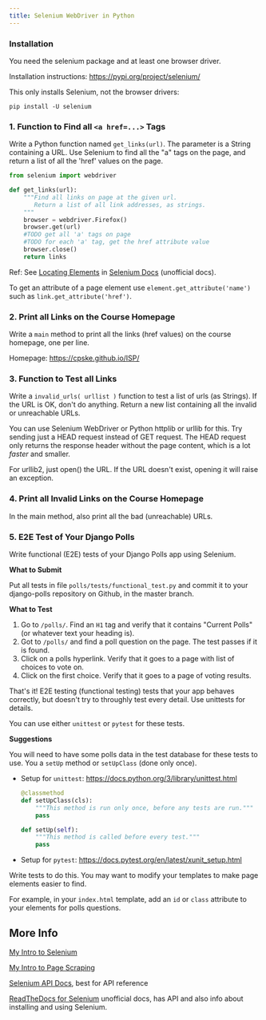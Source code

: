 ```yaml
---
title: Selenium WebDriver in Python
---
```


### Installation

You need the selenium package and at least one browser driver.

Installation instructions: https://pypi.org/project/selenium/

This only installs Selenium, not the browser drivers:
```shell
pip install -U selenium
```

### 1. Function to Find all `<a href=...>` Tags

Write a Python function named `get_links(url)`.
The parameter is a String containing a URL.
Use Selenium to find all the "a" tags on the page,
and return a list of all the 'href' values on the page.

```python
from selenium import webdriver

def get_links(url):
    """Find all links on page at the given url.
       Return a list of all link addresses, as strings.
    """
    browser = webdriver.Firefox()
    browser.get(url)
    #TODO get all 'a' tags on page
    #TODO for each 'a' tag, get the href attribute value
    browser.close()
    return links
```

Ref: See [Locating Elements](https://selenium-python.readthedocs.io/locating-elements.html)
in [Selenium Docs](https://selenium-python.readthedocs.io/locating-elements.html) (unofficial docs).

To get an attribute of a page element use `element.get_attribute('name')`
such as `link.get_attribute('href')`.

### 2. Print all Links on the Course Homepage

Write a `main` method to print all the links (href values)
on the course homepage, one per line.

Homepage:  https://cpske.github.io/ISP/

### 3. Function to Test all Links

Write a `invalid_urls( urllist )` function
to test a list of urls (as Strings).
If the URL is OK, don't do anything.
Return a new list containing all the invalid or unreachable URLs.

You can use Selenium WebDriver or Python httplib or urllib for this.
Try sending just a HEAD request instead of GET request. 
The HEAD request only returns the response header without the page content, 
which is a lot *faster* and smaller.

For urllib2, just open() the URL.  If the URL doesn't exist,
opening it will raise an exception.

### 4. Print all Invalid Links on the Course Homepage

In the main method, also print all the bad (unreachable) URLs.


### 5. E2E Test of Your Django Polls

Write functional (E2E) tests of your Django Polls app using Selenium.

**What to Submit**

Put all tests in file `polls/tests/functional_test.py` and commit it to
your django-polls repository on Github, in the master branch.

**What to Test**

1. Go to `/polls/`.  Find an `H1` tag and verify that it contains "Current Polls" (or whatever text your heading is).
2. Got to `/polls/` and find a poll question on the page.  The test passes if it is found.
3. Click on a polls hyperlink.  Verify that it goes to a page with list of choices to vote on.
4. Click on the first choice.  Verify that it goes to a page of voting results.

That's it!  E2E testing (functional testing) tests that your app behaves correctly, but doesn't try to throughly test every detail.  Use unittests for details.

You can use either `unittest` or `pytest` for these tests.

**Suggestions**

You will need to have some polls data in the test database for these
tests to use.  You a `setUp` method or `setUpClass` (done only once).

* Setup for `unittest`: https://docs.python.org/3/library/unittest.html
    ```python
    @classmethod
    def setUpClass(cls):
        """This method is run only once, before any tests are run."""
        pass

    def setUp(self):
        """This method is called before every test."""
        pass
    ```
* Setup for `pytest`: https://docs.pytest.org/en/latest/xunit_setup.html

Write tests to do this.  You may want to modify your templates to make page elements easier to find.

For example, in your `index.html` template, add an `id` or `class` attribute to your elements for polls questions.

## More Info

[My Intro to Selenium](/ISP/testing/Selenium-intro)

[My Intro to Page Scraping](/ISP/testing/Selenium-scraping)

[Selenium API Docs](https://selenium.dev/selenium/docs/api/py/), best for API reference

[ReadTheDocs for Selenium](https://selenium-python.readthedocs.io/api.html) unofficial docs, has API and also info about installing and using Selenium.

